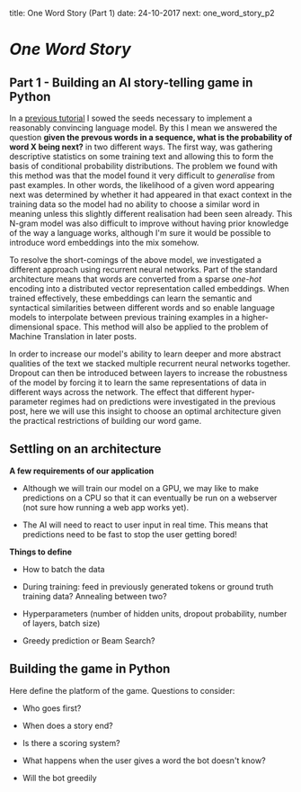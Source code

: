 title: One Word Story (Part 1)
date: 24-10-2017
next: one_word_story_p2

# _One Word Story_
## Part 1 - Building an AI story-telling game in Python

In a [previous tutorial](/language_modelling/) I sowed the seeds necessary to implement a reasonably convincing language model. By this I mean we answered the question **given the prevous words in a sequence, what is the probability of word X being next?** in two different ways. The first way, was gathering descriptive statistics on some training text and allowing this to form the basis of conditional probability distributions. The problem we found with this method was that the model found it very difficult to _generalise_ from past examples. In other words, the likelihood of a given word appearing next was determined by whether it had appeared in that exact context in the training data so the model had no ability to choose a similar word in meaning unless this slightly different realisation had been seen already. This N-gram model was also difficult to improve without having prior knowledge of the way a language works, although I'm sure it would be possible to introduce word embeddings into the mix somehow.

To resolve the short-comings of the above model, we investigated a different approach using recurrent neural networks. Part of the standard architecture means that words are converted from a sparse _one-hot_ encoding into a distributed vector representation called embeddings. When trained effectively, these embeddings can learn the semantic and syntactical similarities between different words and so enable language models to interpolate between previous training examples in a higher-dimensional space. This method will also be applied to the problem of Machine Translation in later posts.

In order to increase our model's ability to learn deeper and more abstract qualities of the text we stacked multiple recurrent neural networks together. Dropout can then be introduced between layers to increase the robustness of the model by forcing it to learn the same representations of data in different ways across the network. The effect that different hyper-parameter regimes had on predictions were investigated in the previous post, here we will use this insight to choose an optimal architecture given the practical restrictions of building our word game.

## Settling on an architecture

**A few requirements of our application**

- Although we will train our model on a GPU, we may like to make predictions on a CPU so that it can eventually be run on a webserver (not sure how running a web app works yet).

- The AI will need to react to user input in real time. This means that predictions need to be fast to stop the user getting bored!

**Things to define**

- How to batch the data

- During training: feed in previously generated tokens or ground truth training data? Annealing between two?

- Hyperparameters (number of hidden units, dropout probability, number of layers, batch size)

- Greedy prediction or Beam Search?

##  Building the game in Python

Here define the platform of the game. Questions to consider:

- Who goes first?

- When does a story end?

- Is there a scoring system?

- What happens when the user gives a word the bot doesn't know?

- Will the bot greedily
